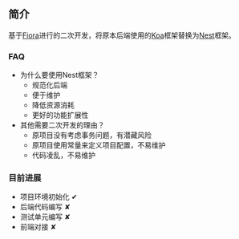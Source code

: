 ## 简介
基于[Fiora](https://github.com/yinxin630/fiora)进行的二次开发，将原本后端使用的[Koa](https://koajs.com/)框架替换为[Nest](https://nestjs.com/)框架。

### FAQ
- 为什么要使用Nest框架？
  - 规范化后端
  - 便于维护
  - 降低资源消耗
  - 更好的功能扩展性
- 其他需要二次开发的理由？
  - 原项目没有考虑事务问题，有潜藏风险
  - 原项目使用常量来定义项目配置，不易维护
  - 代码凌乱，不易维护

### 目前进展
- 项目环境初始化 &#10004;
- 后端代码编写 &#10008;
- 测试单元编写 &#10008;
- 前端对接 &#10008;

